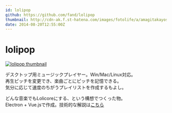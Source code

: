 ```yaml
---
id: lolipop
github: https://github.com/fand/lolipop
thumbnail: http://cdn-ak.f.st-hatena.com/images/fotolife/a/amagitakayosi/20141123/20141123172027.png
date: 2014-08-20T12:55:00Z
---
```

# lolipop

[![lolipop thumbnail](http://cdn-ak.f.st-hatena.com/images/fotolife/a/amagitakayosi/20141123/20141123172027.png)](https://github.com/fand/lolipop)

デスクトップ用ミュージックプレイヤー。Win/Mac/Linux対応。<br>
再生ピッチを変更でき、楽曲ごとにピッチを記憶できる。<br>
気分に応じて速度のちがうプレイリストを作成するもよし。

どんな音楽でもLolicoreにする、という構想でつくった物。<br>
Electron + Vue.jsで作成。技術的な解説は[こちら](http://amagitakayosi.hatenablog.com/entry/2014/11/25/080000)
